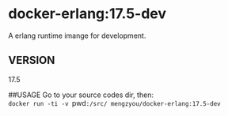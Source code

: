# docker-erlang:17.5-dev
A erlang runtime imange for development. 

## VERSION
17.5

##USAGE
Go to your source codes dir, then:  
`docker run -ti -v `pwd`:/src/ mengzyou/docker-erlang:17.5-dev`
